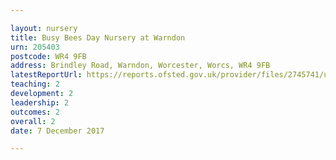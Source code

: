 ```yaml
---

layout: nursery
title: Busy Bees Day Nursery at Warndon
urn: 205403
postcode: WR4 9FB
address: Brindley Road, Warndon, Worcester, Worcs, WR4 9FB
latestReportUrl: https://reports.ofsted.gov.uk/provider/files/2745741/urn/205403.pdf
teaching: 2
development: 2
leadership: 2
outcomes: 2
overall: 2
date: 7 December 2017

---
```

